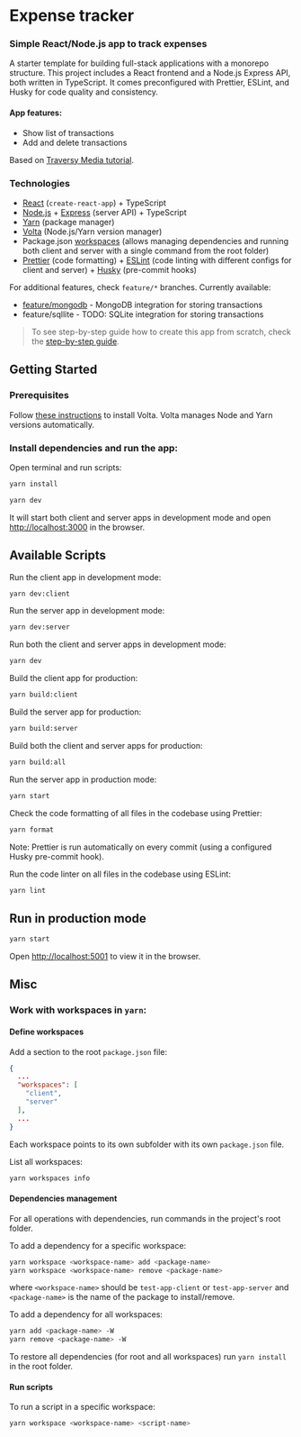 # Expense tracker

### Simple React/Node.js app to track expenses

A starter template for building full-stack applications with a monorepo structure. This project includes a React frontend and a Node.js Express API, both written in TypeScript. It comes preconfigured with Prettier, ESLint, and Husky for code quality and consistency.

#### App features:

- Show list of transactions
- Add and delete transactions

Based on [Traversy Media tutorial](https://www.youtube.com/watch?v=XuFDcZABiDQ).

### Technologies

- [React](https://create-react-app.dev/docs/getting-started) (`create-react-app`) + TypeScript
- [Node.js](https://nodejs.org/en) + [Express](https://expressjs.com) (server API) + TypeScript
- [Yarn](https://classic.yarnpkg.com/en/docs) (package manager)
- [Volta](https://docs.volta.sh/guide/) (Node.js/Yarn version manager)
- Package.json [workspaces](https://classic.yarnpkg.com/lang/en/docs/workspaces/) (allows managing dependencies and running both client and server with a single command from the root folder)
- [Prettier](https://prettier.io/docs/en/install.html) (code formatting) + [ESLint](https://eslint.org/docs/latest/use/getting-started) (code linting with different configs for client and server) + [Husky](https://github.com/typicode/husky) (pre-commit hooks)

For additional features, check `feature/*` branches. Currently available:
- [feature/mongodb](https://github.com/trofimchuk-t/nodejs-monorepo-template/tree/feature/mongodb) - MongoDB integration for storing transactions
- feature/sqllite - TODO: SQLite integration for storing transactions

> To see step-by-step guide how to create this app from scratch, check the [step-by-step guide](Guide.md).

## Getting Started

### Prerequisites

Follow [these instructions](https://docs.volta.sh/guide/getting-started) to install Volta. Volta manages Node and Yarn versions automatically.

### Install dependencies and run the app:

Open terminal and run scripts:

```bash
yarn install
```

```bash
yarn dev
```

It will start both client and server apps in development mode and open [http://localhost:3000](http://localhost:3000) in the browser.

## Available Scripts

Run the client app in development mode:

```bash
yarn dev:client
```

Run the server app in development mode:

```bash
yarn dev:server
```

Run both the client and server apps in development mode:

```bash
yarn dev
```

Build the client app for production:

```bash
yarn build:client
```

Build the server app for production:

```bash
yarn build:server
```

Build both the client and server apps for production:

```bash
yarn build:all
```

Run the server app in production mode:

```bash
yarn start
```

Check the code formatting of all files in the codebase using Prettier:

```bash
yarn format
```

Note: Prettier is run automatically on every commit (using a configured Husky pre-commit hook).

Run the code linter on all files in the codebase using ESLint:

```bash
yarn lint
```

## Run in production mode

```bash
yarn start
```

Open [http://localhost:5001](http://localhost:5001) to view it in the browser.

## Misc

### Work with workspaces in `yarn`:

#### Define workspaces

Add a section to the root `package.json` file:

```json
{
  ...
  "workspaces": [
    "client",
    "server"
  ],
  ...
}
```

Each workspace points to its own subfolder with its own `package.json` file.

List all workspaces:

```bash
yarn workspaces info
```

#### Dependencies management

For all operations with dependencies, run commands in the project's root folder.

To add a dependency for a specific workspace:

```bash
yarn workspace <workspace-name> add <package-name>
yarn workspace <workspace-name> remove <package-name>
```

where `<workspace-name>` should be `test-app-client` or `test-app-server` and `<package-name>` is the name of the package to install/remove.

To add a dependency for all workspaces:

```bash
yarn add <package-name> -W
yarn remove <package-name> -W
```

To restore all dependencies (for root and all workspaces) run `yarn install` in the root folder.

#### Run scripts

To run a script in a specific workspace:

```bash
yarn workspace <workspace-name> <script-name>
```
